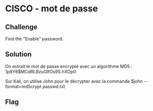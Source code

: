 # CISCO - mot de passe

## Challenge

Find the "Enable" password.

## Solution

On extrait le mot de passe encrypté avec un algorithme MD5 : $1$p8Y6$MCdRLBzuGlfOs9S.hXOp0

Sur Kali, on utilise John pour le décrypter avec la commande $john --format=md5crypt passwd.txt

## Flag
